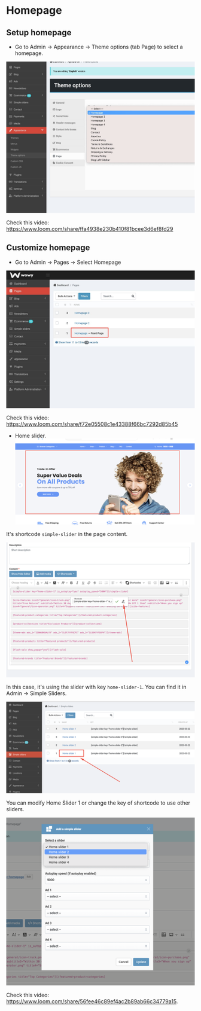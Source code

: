# Homepage

## Setup homepage

- Go to Admin -> Appearance -> Theme options (tab Page) to select a homepage.

![Image](./images/homepage-1.jpeg)

Check this video: https://www.loom.com/share/ffa4938e230b410f81bcee3d6ef8fd29

## Customize homepage

- Go to Admin -> Pages -> Select Homepage

![Image](./images/homepage-2.jpeg)

Check this video: https://www.loom.com/share/f72e05508c1e43388f66bc7292d85b45

- Home slider.
  ![Image](./images/home-slider.png)

It's shortcode `simple-slider` in the page content.

![Image](./images/home-slider-1.png)

In this case, it's using the slider with key `home-slider-1`. You can find it in Admin -> Simple Sliders.

![Image](./images/home-slider-2.png)

You can modify Home Slider 1 or change the key of shortcode to use other sliders.

![Image](./images/home-slider-3.png)

Check this video: https://www.loom.com/share/56fee46c89ef4ac2b89ab66c34779a15.
